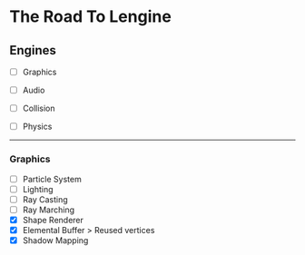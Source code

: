 # The Road To Lengine


## Engines
- [ ] Graphics
- [ ] Audio
- [ ] Collision 
- [ ] Physics


---


### Graphics
  - [ ] Particle System
  - [ ] Lighting
  - [ ] Ray Casting
  - [ ] Ray Marching
  - [x] Shape Renderer
  - [x] Elemental Buffer > Reused vertices
  - [x] Shadow Mapping
